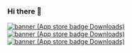 
### Hi there 👋 

<!-- [![ChoiysApple's github stats](https://github-readme-stats.vercel.app/api?username=ChoiysApple&count_private=true)](https://github.com/anuraghazra/github-readme-stats) -->

[![banner (App store badge   Downloads)](https://user-images.githubusercontent.com/43776784/143197993-0983b409-7734-4876-a108-5793c54ff50c.png)](https://apps.apple.com/us/app/my-little-popcat/id1558128186)
[![banner (App store badge   Downloads)](https://github.com/ChoiysApple/ChoiysApple/assets/43776784/c6a54943-3ced-49fb-aa4d-3d62749c0e5e)](https://github.com/ChoiysApple/Filmboard)
[![banner (App store badge   Downloads)](https://user-images.githubusercontent.com/43776784/236781715-0eb8a2a8-3d5f-4feb-bfa5-677d55724083.png)](https://github.com/YAPP-Github/20th-ALL-Rounder-Team-1-iOS)


